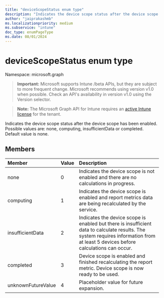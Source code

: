 ```yaml
---
title: "deviceScopeStatus enum type"
description: "Indicates the device scope status after the device scope has been enabled. Possible values are: none, computing, insufficientData or completed. Default value is none."
author: "jaiprakashmb"
ms.localizationpriority: medium
ms.subservice: "intune"
doc_type: enumPageType
ms.date: 08/01/2024
---
```


# deviceScopeStatus enum type

Namespace: microsoft.graph

> **Important:** Microsoft supports Intune /beta APIs, but they are subject to more frequent change. Microsoft recommends using version v1.0 when possible. Check an API's availability in version v1.0 using the Version selector.

> **Note:** The Microsoft Graph API for Intune requires an [active Intune license](https://go.microsoft.com/fwlink/?linkid=839381) for the tenant.

Indicates the device scope status after the device scope has been enabled. Possible values are: none, computing, insufficientData or completed. Default value is none.

## Members
|Member|Value|Description|
|:---|:---|:---|
|none|0|Indicates the device scope is not enabled and there are no calculations in progress.|
|computing|1|Indicates the device scope is enabled and report metrics data are being recalculated by the service.|
|insufficientData|2|Indicates the device scope is enabled but there is insufficient data to calculate results. The system requires information from at least 5 devices before calculations can occur.|
|completed|3|Device scope is enabled and finished recalculating the report metric. Device scope is now ready to be used.|
|unknownFutureValue|4|Placeholder value for future expansion.|